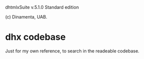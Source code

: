 dhtmlxSuite v.5.1.0 Standard edition

(c) Dinamenta, UAB.

# dhx codebase
Just for my own reference, to search in the readeable codebase.
